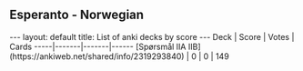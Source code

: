 <h2>Esperanto  -  Norwegian</h2>
---
layout: default
title: List of anki decks by score
---
Deck | Score | Votes | Cards
-----|-------|-------|------
[Spørsmål IIA IIB](https://ankiweb.net/shared/info/2319293840) | 0 | 0 | 149
